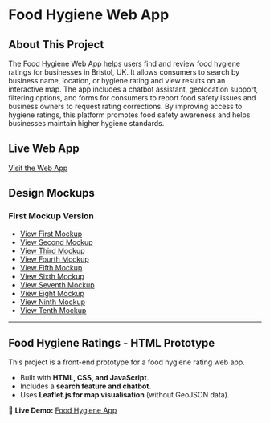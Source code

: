 # Food Hygiene Web App 


## About This Project  

The Food Hygiene Web App helps users find and review food hygiene ratings for businesses in Bristol, UK.  It allows consumers to search by business name, location, or hygiene rating and view results on an interactive map.  The app includes a chatbot assistant, geolocation support, filtering options, and forms for consumers to report food safety issues and business owners to request rating corrections. By improving access to hygiene ratings, this platform promotes food safety awareness and helps businesses maintain higher hygiene standards. 

## Live Web App  
[Visit the Web App](https://hafsa157.github.io/FoodHygieneApp/)

## Design Mockups

### First Mockup Version

- [View First Mockup](https://hafsa157.github.io/FoodHygieneApp/mockups/first-mockup/index.html)  
- [View Second Mockup](https://hafsa157.github.io/FoodHygieneApp/second-mockup/index.html)  
- [View Third Mockup](https://hafsa157.github.io/FoodHygieneApp/third-mockup/index.html)  
- [View Fourth Mockup](https://hafsa157.github.io/FoodHygieneApp/fourth-mockup/index.html)  
- [View Fifth Mockup](https://hafsa157.github.io/FoodHygieneApp/fifth-mockup/index.html)  
- [View Sixth Mockup](https://hafsa157.github.io/FoodHygieneApp/sixth-mockup/index.html)  
- [View Seventh Mockup](https://hafsa157.github.io/FoodHygieneApp/seventh-mockup/index.html)  
- [View Eight Mockup](https://hafsa157.github.io/FoodHygieneApp/eight-mockup/index.html)  
- [View Ninth Mockup](https://hafsa157.github.io/FoodHygieneApp/ninth-mockup/index.html)
- [View Tenth Mockup](https://hafsa157.github.io/FoodHygieneApp/tenth-mockup/index.html)  

---

## Food Hygiene Ratings - HTML Prototype

This project is a front-end prototype for a food hygiene rating web app.  
- Built with **HTML, CSS, and JavaScript**.  
- Includes a **search feature and chatbot**.  
- Uses **Leaflet.js for map visualisation** (without GeoJSON data).  

🔗 **Live Demo:** [Food Hygiene App](https://hafsa157.github.io/FoodHygieneApp/html-prototype/index.html)  


